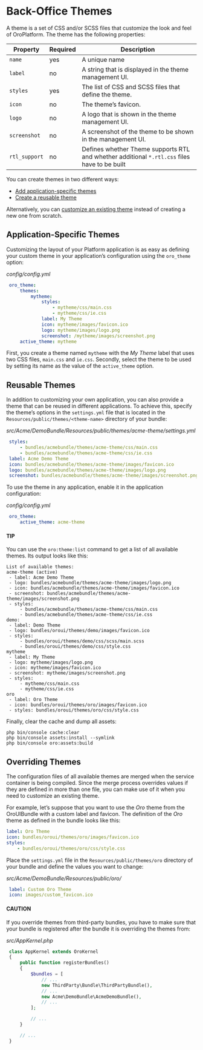 <a id="book-themes"></a>

# Back-Office Themes

A theme is a set of CSS and/or SCSS files that customize the look and feel of OroPlatform. The theme has the following properties:

| Property      | Required   | Description                                                                                  |
|---------------|------------|----------------------------------------------------------------------------------------------|
| `name`        | yes        | A unique name                                                                                |
| `label`       | no         | A string that is displayed in the theme management UI.                                       |
| `styles`      | yes        | The list of CSS and SCSS files that define the theme.                                        |
| `icon`        | no         | The theme’s favicon.                                                                         |
| `logo`        | no         | A logo that is shown in the theme management UI.                                             |
| `screenshot`  | no         | A screenshot of the theme to be shown in the management UI.                                  |
| `rtl_support` | no         | Defines whether Theme supports RTL and whether additional `*.rtl.css` files have to be built |

You can create themes in two different ways:

* [Add application-specific themes](#book-themes-application-themes)
* [Create a reusable theme](#book-themes-reusable-themes)

Alternatively, you can [customize an existing theme](#book-themes-overriding) instead of creating a new one from scratch.

<a id="book-themes-application-themes"></a>

## Application-Specific Themes

Customizing the layout of your Platform application is as easy as defining your custom theme in
your application’s configuration using the `oro_theme` option:

*config/config.yml*
```yaml
 oro_theme:
     themes:
         mytheme:
             styles:
                 - mytheme/css/main.css
                 - mytheme/css/ie.css
             label: My Theme
             icon: mytheme/images/favicon.ico
             logo: mytheme/images/logo.png
             screenshot: /mytheme/images/screenshot.png
     active_theme: mytheme
```

First, you create a theme named `mytheme` with the *My Theme* label that uses two CSS files, `main.css` and `ie.css`. Secondly, select the theme to be used by setting its name as the value of the `active_theme` option.

<a id="book-themes-reusable-themes"></a>

## Reusable Themes

In addition to customizing your own application, you can also provide a theme that can be reused in different applications. To achieve this, specify the theme’s options in the `settings.yml` file that is located in the `Resources/public/themes/<theme-name>` directory of your bundle:

*src/Acme/DemoBundle/Resources/public/themes/acme-theme/settings.yml*
```yaml
 styles:
     - bundles/acmebundle/themes/acme-theme/css/main.css
     - bundles/acmebundle/themes/acme-theme/css/ie.css
 label: Acme Demo Theme
 icon: bundles/acmebundle/themes/acme-theme/images/favicon.ico
 logo: bundles/acmebundle/themes/acme-theme/images/logo.png
 screenshot: bundles/acmebundle/themes/acme-theme/images/screenshot.png
```

To use the theme in any application, enable it in the application configuration:

*config/config.yml*
```yaml
 oro_theme:
     active_theme: acme-theme
```

#### TIP
You can use the `oro:theme:list` command to get a list of all available themes. Its output looks like this:

```text
List of available themes:
acme-theme (active)
 - label: Acme Demo Theme
 - logo: bundles/acmebundle/themes/acme-theme/images/logo.png
 - icon: bundles/acmebundle/themes/acme-theme/images/favicon.ico
 - screenshot: bundles/acmebundle/themes/acme-theme/images/screenshot.png
 - styles:
     - bundles/acmebundle/themes/acme-theme/css/main.css
     - bundles/acmebundle/themes/acme-theme/css/ie.css
demo:
 - label: Demo Theme
 - logo: bundles/oroui/themes/demo/images/favicon.ico
 - styles:
     - bundles/oroui/themes/demo/css/scss/main.scss
     - bundles/oroui/themes/demo/css/style.css
mytheme
 - label: My Theme
 - logo: mytheme/images/logo.png
 - icon: mytheme/images/favicon.ico
 - screenshot: mytheme/images/screenshot.png
 - styles:
     - mytheme/css/main.css
     - mytheme/css/ie.css
oro
 - label: Oro Theme
 - icon: bundles/oroui/themes/oro/images/favicon.ico
 - styles: bundles/oroui/themes/oro/css/style.css
```

Finally, clear the cache and dump all assets:

```none
php bin/console cache:clear
php bin/console assets:install --symlink
php bin/console oro:assets:build
```

<a id="book-themes-overriding"></a>

## Overriding Themes

The configuration files of all available themes are merged when the service container is being
compiled. Since the merge process overrides values if they are defined in more than one file,
you can make use of it when you need to customize an existing theme.

For example, let’s suppose that you want to use the *Oro* theme from the OroUIBundle with a custom label and favicon. The definition of the *Oro* theme as defined in the bundle looks like this:

```yaml
label: Oro Theme
icon: bundles/oroui/themes/oro/images/favicon.ico
styles:
    - bundles/oroui/themes/oro/css/style.css
```

Place the `settings.yml` file in the `Resources/public/themes/oro` directory of your bundle and define the values you want to change:

*src/Acme/DemoBundle/Resources/public/oro/*
```yaml
 label: Custom Oro Theme
 icon: images/custom_favicon.ico
```

#### CAUTION
If you override themes from third-party bundles, you have to make sure that your bundle is
registered after the bundle it is overriding the themes from:

*src/AppKernel.php*
```php
 class AppKernel extends OroKernel
 {
     public function registerBundles()
     {
         $bundles = [
             // ...
             new ThirdParty\Bundle\ThirdPartyBundle(),
             // ...
             new Acme\DemoBundle\AcmeDemoBundle(),
             // ...
         ];

         // ...
     }

     // ...
 }
```

<!-- Frontend -->

